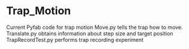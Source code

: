 # Trap_Motion
Current Pyfab code for trap motion
Move.py tells the trap how to move. 
Translate.py obtains information about step size and target position
TrapRecordTest.py performs trap recording experiment
